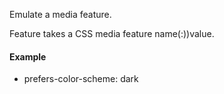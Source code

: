 Emulate a media feature.

Feature takes a CSS media feature name(:))value.

#### Example

- prefers-color-scheme: dark